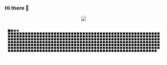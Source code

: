 ### Hi there 👋

<!--
**fernandogong/fernandogong** is a ✨ _special_ ✨ repository because its `README.md` (this file) appears on your GitHub profile.

Here are some ideas to get you started:

- 🔭 I’m currently working on ...
- 🌱 I’m currently learning ...
- 👯 I’m looking to collaborate on ...
- 🤔 I’m looking for help with ...
- 💬 Ask me about ...
- 📫 How to reach me: ...
- 😄 Pronouns: ...
- ⚡ Fun fact: ...
-->
<div align='center'>
  <img height="180em" src="https://github-readme-stats.vercel.app/api?username=fernandogong&show_icons=true&&theme=blue-green&bg_color=00000000&border_color=000000">
</div>

![Snake animation](https://github.com/fernandogong/fernandogong/blob/output/github-contribution-grid-snake.svg)
